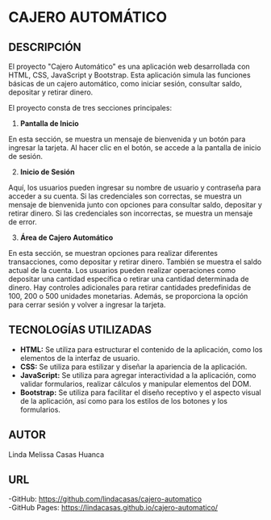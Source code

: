 # CAJERO AUTOMÁTICO

## DESCRIPCIÓN

El proyecto "Cajero Automático" es una aplicación web desarrollada con HTML, CSS, JavaScript y Bootstrap. Esta aplicación simula las funciones básicas de un cajero automático, como iniciar sesión, consultar saldo, depositar y retirar dinero.

El proyecto consta de tres secciones principales:

1. **Pantalla de Inicio**

En esta sección, se muestra un mensaje de bienvenida y un botón para ingresar la tarjeta. Al hacer clic en el botón, se accede a la pantalla de inicio de sesión.

2. **Inicio de Sesión**

Aquí, los usuarios pueden ingresar su nombre de usuario y contraseña para acceder a su cuenta. Si las credenciales son correctas, se muestra un mensaje de bienvenida junto con opciones para consultar saldo, depositar y retirar dinero. Si las credenciales son incorrectas, se muestra un mensaje de error.

3. **Área de Cajero Automático**

En esta sección, se muestran opciones para realizar diferentes transacciones, como depositar y retirar dinero. También se muestra el saldo actual de la cuenta. Los usuarios pueden realizar operaciones como depositar una cantidad específica o retirar una cantidad determinada de dinero. Hay controles adicionales para retirar cantidades predefinidas de 100, 200 o 500 unidades monetarias. Además, se proporciona la opción para cerrar sesión y volver a ingresar la tarjeta.

## TECNOLOGÍAS UTILIZADAS

- **HTML:** Se utiliza para estructurar el contenido de la aplicación, como los elementos de la interfaz de usuario.
- **CSS:** Se utiliza para estilizar y diseñar la apariencia de la aplicación.
- **JavaScript:** Se utiliza para agregar interactividad a la aplicación, como validar formularios, realizar cálculos y manipular elementos del DOM.
- **Bootstrap:** Se utiliza para facilitar el diseño receptivo y el aspecto visual de la aplicación, así como para los estilos de los botones y los formularios.

## AUTOR

Linda Melissa Casas Huanca

## URL

-GitHub: https://github.com/lindacasas/cajero-automatico  
-GitHub Pages: https://lindacasas.github.io/cajero-automatico/
